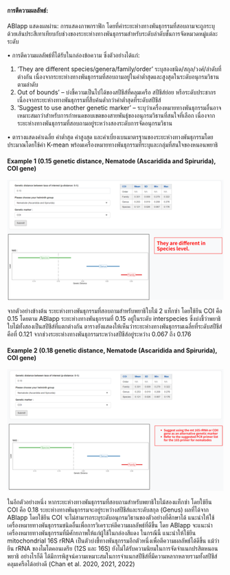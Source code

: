 #### การตีความผลลัพธ์:

ABIapp แสดงผลผ่าน: การแสดงภาพกราฟิก โดยที่ค่าระยะห่างทางพันธุกรรมที่สอบถามจะถูกระบุด้วยเส้นประสีเทาเทียบกับช่วงของระยะห่างทางพันธุกรรมสำหรับระดับลำดับชั้นการจัดหมวดหมู่แต่ละระดับ

•	การตีความผลลัพธ์ที่ได้รับในกล่องข้อความ ซึ่งตัวอย่างได้แก่:
1. ‘They are different species/genera/family/order’ ระบุสองชนิด/สกุล/วงศ์/ลำดับที่ต่างกัน เนื่องจากระยะห่างทางพันธุกรรมที่สอบถามอยู่ในค่าต่ำสุดและสูงสุดในระดับอนุกรมวิธานตามลำดับ
2. Out of bounds’ – บ่งชี้ความเป็นไปได้ของสปีชีส์ที่คลุมเครือ สปีชีส์ย่อย หรือระดับประชากร เนื่องจากระยะห่างทางพันธุกรรมที่สืบค้นต่ำกว่าค่าต่ำสุดที่ระดับสปีชีส์
3. ‘Suggest to use another genetic marker’ – ระบุว่าเครื่องหมายทางพันธุกรรมอื่นอาจเหมาะสมกว่าสำหรับการกำหนดขอบเขตของสายพันธุ์ของอนุกรมวิธานที่สนใจที่เลือก เนื่องจากระยะห่างทางพันธุกรรมที่สอบถามอยู่ระหว่างสองระดับการจัดอนุกรมวิธาน


•	ตารางแสดงค่าเฉลี่ย ค่าต่ำสุด ค่าสูงสุด และค่าเบี่ยงเบนมาตรฐานของระยะห่างทางพันธุกรรมโดยประมาณโดยใช้ค่า K-mean พร้อมเครื่องหมายทางพันธุกรรมที่ระบุและกลุ่มที่สนใจของหนอนพยาธิ

#### Example 1 (0.15 genetic distance, Nematode (Ascaridida and Spirurida), COI gene) 
![Ex1](ex1.png "Example 1")

จากตัวอย่างข้างต้น ระยะห่างทางพันธุกรรมที่สอบถามสำหรับพยาธิใบไม้ 2 แท็กซ่า โดยใช้ยีน COI คือ 0.15 โดยตาม ABIapp ระยะห่างทางพันธุกรรมที่ 0.15 อยู่ในระดับ interspecies 
ซึ่งบ่งชี้ว่าพยาธิใบไม้ทั้งสองเป็นสปีชีส์ที่แตกต่างกัน ตารางยังแสดงให้เห็นว่าระยะห่างทางพันธุกรรมเฉลี่ยที่ระดับสปีชีส์คือที่ 0.121 จากช่วงระยะห่างทางพันธุกรรมระหว่างสปีชีส์อยู่ระหว่าง 0.067 ถึง 0.176

#### Example 2 (0.18 genetic distance, Nematode (Ascaridida and Spirurida), COI gene) 
![Ex2](ex2.png "Example 2")

ในอีกตัวอย่างหนึ่ง หากระยะห่างทางพันธุกรรมที่สอบถามสำหรับพยาธิใบไม้สองแท็กซ่า โดยใช้ยีน COI คือ 0.18 ระยะห่างทางพันธุกรรมจะอยู่ระหว่างสปีชีส์และระดับสกุล (Genus) ผลที่ได้จาก ABIapp โดยใช้ยีน COI จะไม่สามารถระบุระดับอนุกรมวิธานของตัวอย่างที่ศึกษาได้ แนะนำให้ใช้เครื่องหมายทางพันธุกรรมชนิดอื่นเพื่อการวิเคราะห์ตีความผลลัพธ์ที่ดีขึ้น โดย ABIapp จะแนะนำเครื่องหมายทางพันธุกรรมที่มีศักยภาพให้แก่ผู้ใช้ในกล่องสีแดง  ในกรณีนี้ แนะนำให้ใช้ยีน mitochondrial 16S rRNA เป็นตัวบ่งชี้ทางพันธุกรรมอีกตัวหนึ่งเพื่อตีความผลลัพธ์ได้ดีขึ้น แม้ว่ายีน rRNA ของไมโตคอนเดรีย (12S และ 16S) ยังไม่ได้รับความนิยมในการจัดจำแนกปรสิตหนอนพยาธิ อย่างไรก็ดี ได้มีการพิสูจน์ความเหมาะสมในการจำแนกสปีชีส์ที่มีความหลากหลายรวมทั้งสปีชีส์คลุมเครือได้อย่างดี (Chan et al. 2020, 2021, 2022) 
